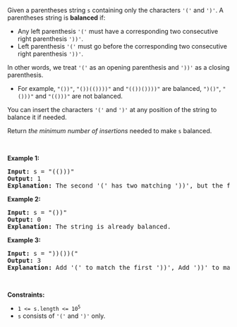 <p>Given a parentheses string <code>s</code> containing only the characters <code>'('</code> and <code>')'</code>. A parentheses string is <strong>balanced</strong> if:</p>

<ul>
	<li>Any left parenthesis <code>'('</code> must have a corresponding two consecutive right parenthesis <code>'))'</code>.</li>
	<li>Left parenthesis <code>'('</code> must go before the corresponding two consecutive right parenthesis <code>'))'</code>.</li>
</ul>

<p>In other words, we treat <code>'('</code> as an opening parenthesis and <code>'))'</code> as a closing parenthesis.</p>

<ul>
	<li>For example, <code>"())"</code>, <code>"())(())))"</code> and <code>"(())())))"</code> are balanced, <code>")()"</code>, <code>"()))"</code> and <code>"(()))"</code> are not balanced.</li>
</ul>

<p>You can insert the characters <code>'('</code> and <code>')'</code> at any position of the string to balance it if needed.</p>

<p>Return <em>the minimum number of insertions</em> needed to make <code>s</code> balanced.</p>

<p>&nbsp;</p>
<p><strong class="example">Example 1:</strong></p>

<pre><strong>Input:</strong> s = "(()))"
<strong>Output:</strong> 1
<strong>Explanation:</strong> The second '(' has two matching '))', but the first '(' has only ')' matching. We need to add one more ')' at the end of the string to be "(())))" which is balanced.
</pre>

<p><strong class="example">Example 2:</strong></p>

<pre><strong>Input:</strong> s = "())"
<strong>Output:</strong> 0
<strong>Explanation:</strong> The string is already balanced.
</pre>

<p><strong class="example">Example 3:</strong></p>

<pre><strong>Input:</strong> s = "))())("
<strong>Output:</strong> 3
<strong>Explanation:</strong> Add '(' to match the first '))', Add '))' to match the last '('.
</pre>

<p>&nbsp;</p>
<p><strong>Constraints:</strong></p>

<ul>
	<li><code>1 &lt;= s.length &lt;= 10<sup>5</sup></code></li>
	<li><code>s</code> consists of <code>'('</code> and <code>')'</code> only.</li>
</ul>

